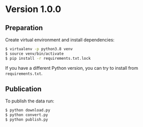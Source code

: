 # Version 1.0.0

## Preparation

Create virtual environment and install dependencies:

```bash
$ virtualenv -p python3.8 venv
$ source venv/bin/activate
$ pip install -r requirements.txt.lock
```

If you have a different Python version,
you can try to install from `requirements.txt`.

## Publication

To publish the data run:

```bash
$ python download.py
$ python convert.py
$ python publish.py
```
